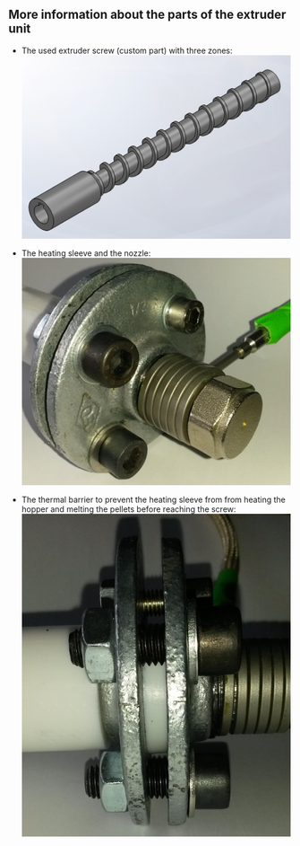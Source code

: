 ## More information about the parts of the extruder unit

+ The used extruder screw (custom part) with three zones:
![screw](images/extruder_images/extruder_screw.jpg)

+ The heating sleeve and the nozzle:
![heating-sleeve](images/extruder_images/heating-sleeve.jpg)

+ The thermal barrier to prevent the heating sleeve from from heating the hopper and melting the pellets before reaching the screw:
![barrier](images/extruder_images/thermal_barrier.jpg)